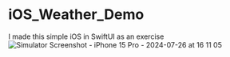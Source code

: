 # iOS_Weather_Demo
I made this simple iOS in SwiftUI as an exercise
![Simulator Screenshot - iPhone 15 Pro - 2024-07-26 at 16 11 05](https://github.com/user-attachments/assets/5a7143c4-3579-4fff-8ded-5f37fccf818f)
